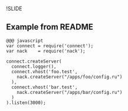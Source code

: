 !SLIDE
## Example from README
	@@@ javascript
	var connect = require('connect');
	var nack    = require('nack');

	connect.createServer(
	  connect.logger(),
	  connect.vhost('foo.test',
	    nack.createServer("/apps/foo/config.ru")
	  ),
	  connect.vhost('bar.test',
	    nack.createServer("/apps/bar/config.ru")
	  )
	).listen(3000);